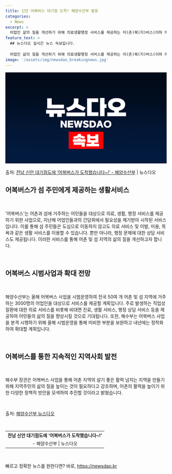 ```yaml
---
title: 신안 어복버스 대기점 도착! 해양수산부 발표
categories:
  - News
excerpt: >
  어업인 삶의 질을 개선하기 위해 의료생활행정 서비스를 제공하는 어(촌)복(지)버스(이하 어복버스)가 어촌과 …
feature_text: >
  ## 뉴스다오 실시간 뉴스 속보입니다.

  어업인 삶의 질을 개선하기 위해 의료생활행정 서비스를 제공하는 어(촌)복(지)버스(이하 어복버스)가 어촌과 …
image: '/assets/img/newsdao_breakingnews.jpg'
---
```


![뉴스다오 속보](/assets/img/newsdao_breakingnews.jpg)

<p>출처: <a href="https://newsdao.kr/3289" rel="dofollow">전남 신안 대기점도에 ‘어복버스가 도착했습니다~!’  - 해양수산부</a> | 뉴스다오</p>

<h2 data-ke-size="size26">어복버스가 섬 주민에게 제공하는 생활서비스</h2>
<p data-ke-size="size16">&nbsp;</p>
'어복버스'는 어촌과 섬에 거주하는 어민들을 대상으로 의료, 생활, 행정 서비스를 제공하기 위한 사업으로, 지난해 어업인들과의 간담회에서 필요성을 제기받아 시작된 서비스입니다. 이를 통해 섬 주민들은 도심으로 이동하지 않고도 의료 서비스 및 이발, 미용, 목욕과 같은 생활 서비스를 이용할 수 있습니다. 뿐만 아니라, 행정 문제에 대한 상담 서비스도 제공됩니다. 이러한 서비스를 통해 어촌 및 섬 지역의 삶의 질을 개선하고자 합니다.
<p data-ke-size="size16">&nbsp;</p>

<h2 data-ke-size="size26">어복버스 시범사업과 확대 전망</h2>
<p data-ke-size="size16">&nbsp;</p>
해양수산부는 올해 어복버스 사업을 시범운영하여 전국 50여 개 어촌 및 섬 지역에 거주하는 3000명의 어업인을 대상으로 서비스를 제공할 계획입니다. 주로 발생하는 직업성 질환에 대한 의료 서비스를 비롯해 비대면 진료, 생활 서비스, 행정 상담 서비스 등을 제공하여 어민들의 삶의 질을 향상시킬 것으로 기대됩니다. 또한, 해수부는 어복버스 사업을 본격 시행하기 위해 올해 시범운영을 통해 미비한 부분을 보완하고 내년에는 정착화하여 확대할 계획입니다.
<p data-ke-size="size16">&nbsp;</p>

<h2 data-ke-size="size26">어복버스를 통한 지속적인 지역사회 발전</h2>
<p data-ke-size="size16">&nbsp;</p>
해수부 장관은 어복버스 사업을 통해 어촌 지역의 살기 좋은 활력 넘치는 지역을 만들기 위해 지역주민의 삶의 질을 높이는 것이 필요하다고 강조하며, 어촌의 활력을 높이기 위한 다양한 정책적 방안을 모색하여 추진할 것이라고 밝혔습니다.
<p data-ke-size="size16">&nbsp;</p>
출처: <a href="https://newsdao.kr/3289">해양수산부 뉴스다오</a>
<p data-ke-size="size16">&nbsp;</p>
<table>
<tbody>
<tr>
<td style="text-align: center; height: 17px;"><strong>전남 신안 대기점도에 ‘어복버스가 도착했습니다~!’</strong></td>
</tr>
<tr>
<td style="text-align: center; height: 17px;">- 해양수산부 | 뉴스다오</td>
</tr>
</tbody>
</table>
<p data-ke-size="size16">&nbsp;</p> 

빠르고 정확한 뉴스를 원한다면? 바로, <a href="https://newsdao.kr" rel="dofollow">https://newsdao.kr</a>


